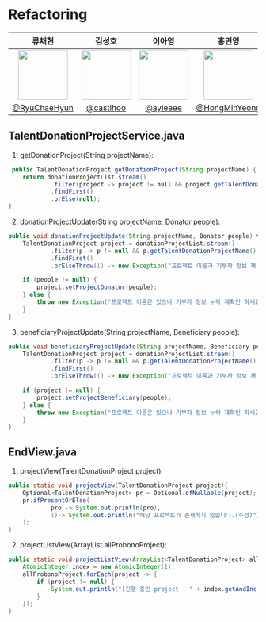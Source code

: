 # Refactoring

|                                         류채현                                          |                                      김성호                                      |                                        이아영                                        |                                         홍민영                                          |
| :-------------------------------------------------------------------------------------: | :------------------------------------------------------------------------------: | :----------------------------------------------------------------------------------: | :-------------------------------------------------------------------------------------: |
| <img  width="100px" src="https://avatars.githubusercontent.com/RyuChaeHyun" /> | <img width="100px" src="https://avatars.githubusercontent.com/castlhoo" /> | <img width="100px" src="https://avatars.githubusercontent.com/ayleeee"/> |     <img width="100px" src="https://avatars.githubusercontent.com/u/65701100?v=4"/>     |
|                       [@RyuChaeHyun](https://github.com/RyuChaeHyun)                        |           [@castlhoo](https://github.com/castlhoo)           |                      [@ayleeee](https://github.com/ayleeee)                      |                    [@HongMinYeong](https://github.com/HongMinYeong)                     |


## TalentDonationProjectService.java
1. getDonationProject(String projectName):
``` java
 public TalentDonationProject getDonationProject(String projectName) {
    return donationProjectList.stream()
            .filter(project -> project != null && project.getTalentDonationProjectName().equals(projectName))
            .findFirst()
            .orElse(null);
}

``` 
2. donationProjectUpdate(String projectName, Donator people):

``` java
public void donationProjectUpdate(String projectName, Donator people) throws Exception {
    TalentDonationProject project = donationProjectList.stream()
            .filter(p -> p != null && p.getTalentDonationProjectName().equals(projectName))
            .findFirst()
            .orElseThrow(() -> new Exception("프로젝트 이름과 기부자 정보 재 확인 하세요"));

    if (people != null) {
        project.setProjectDonator(people);
    } else {
        throw new Exception("프로젝트 이름은 있으나 기부자 정보 누락 재확인 하세요");
    }
}
```

3. beneficiaryProjectUpdate(String projectName, Beneficiary people):
``` java
public void beneficiaryProjectUpdate(String projectName, Beneficiary people) throws Exception {
    TalentDonationProject project = donationProjectList.stream()
            .filter(p -> p != null && p.getTalentDonationProjectName().equals(projectName))
            .findFirst()
            .orElseThrow(() -> new Exception("프로젝트 이름과 기부자 정보 재 확인 하세요"));

    if (project != null) {
        project.setProjectBeneficiary(people);
    } else {
        throw new Exception("프로젝트 이름은 있으나 기부자 정보 누락 재확인 하세요");
    }
}
```

## EndView.java
1. projectView(TalentDonationProject project):
``` java
public static void projectView(TalentDonationProject project){
    Optional<TalentDonationProject> pr = Optional.ofNullable(project);
    pr.ifPresentOrElse(
            pro -> System.out.println(pro),
            ()-> System.out.println("해당 프로젝트가 존재하지 않습니다.(수정)")
    );
}
```
2. projectListView(ArrayList<TalentDonationProject> allProbonoProject):
``` java
public static void projectListView(ArrayList<TalentDonationProject> allProbonoProject){
    AtomicInteger index = new AtomicInteger(1);
    allProbonoProject.forEach(project -> {
        if (project != null) {
            System.out.println("[진행 중인 project : " + index.getAndIncrement() + "] " + project);
        }
    });
}
```
